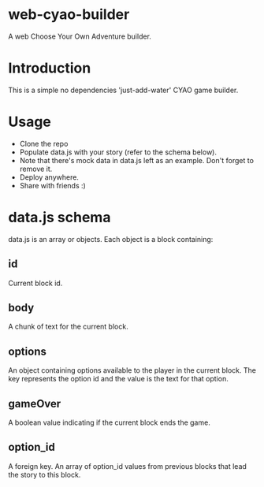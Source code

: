 # web-cyao-builder
A web Choose Your Own Adventure builder. 

# Introduction
This is a simple no dependencies 'just-add-water' CYAO game builder. 

# Usage
- Clone the repo
- Populate data.js with your story (refer to the schema below).
- Note that there's mock data in data.js left as an example. Don't forget to remove it.
- Deploy anywhere.
- Share with friends :)

# data.js schema
data.js is an array or objects. Each object is a block containing:

## id
Current block id.

## body
A chunk of text for the current block.

## options
An object containing options available to the player in the current block. The key represents the option id and the value is the text for that option.

## gameOver
A boolean value indicating if the current block ends the game.

## option_id
A foreign key. An array of option_id values from previous blocks that lead the story to this block.



